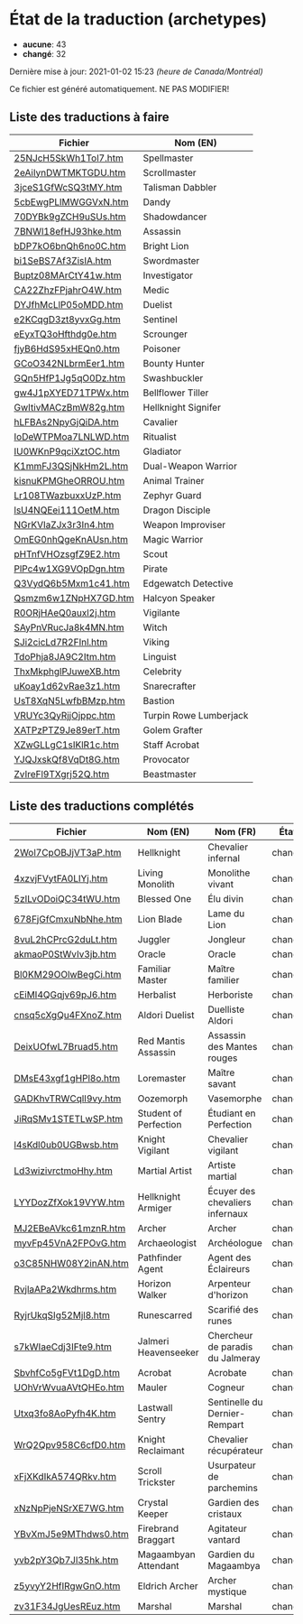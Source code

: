 # État de la traduction (archetypes)

 * **aucune**: 43
 * **changé**: 32


Dernière mise à jour: 2021-01-02 15:23 *(heure de Canada/Montréal)*

Ce fichier est généré automatiquement. NE PAS MODIFIER!
## Liste des traductions à faire

| Fichier   | Nom (EN)    |
|-----------|-------------|
|[25NJcH5SkWh1Tol7.htm](archetypes/25NJcH5SkWh1Tol7.htm)|Spellmaster|
|[2eAiIynDWTMKTGDU.htm](archetypes/2eAiIynDWTMKTGDU.htm)|Scrollmaster|
|[3jceS1GfWcSQ3tMY.htm](archetypes/3jceS1GfWcSQ3tMY.htm)|Talisman Dabbler|
|[5cbEwgPLlMWGGVxN.htm](archetypes/5cbEwgPLlMWGGVxN.htm)|Dandy|
|[70DYBk9gZCH9uSUs.htm](archetypes/70DYBk9gZCH9uSUs.htm)|Shadowdancer|
|[7BNWl18efHJ93hke.htm](archetypes/7BNWl18efHJ93hke.htm)|Assassin|
|[bDP7kO6bnQh6no0C.htm](archetypes/bDP7kO6bnQh6no0C.htm)|Bright Lion|
|[bi1SeBS7Af3ZisIA.htm](archetypes/bi1SeBS7Af3ZisIA.htm)|Swordmaster|
|[Buptz08MArCtY41w.htm](archetypes/Buptz08MArCtY41w.htm)|Investigator|
|[CA22ZhzFPjahrO4W.htm](archetypes/CA22ZhzFPjahrO4W.htm)|Medic|
|[DYJfhMcLlP05oMDD.htm](archetypes/DYJfhMcLlP05oMDD.htm)|Duelist|
|[e2KCqgD3zt8yvxGg.htm](archetypes/e2KCqgD3zt8yvxGg.htm)|Sentinel|
|[eEyxTQ3oHfthdg0e.htm](archetypes/eEyxTQ3oHfthdg0e.htm)|Scrounger|
|[fjyB6HdS95xHEQn0.htm](archetypes/fjyB6HdS95xHEQn0.htm)|Poisoner|
|[GCoO342NLbrmEer1.htm](archetypes/GCoO342NLbrmEer1.htm)|Bounty Hunter|
|[GQn5HfP1Jg5qO0Dz.htm](archetypes/GQn5HfP1Jg5qO0Dz.htm)|Swashbuckler|
|[gw4J1pXYED71TPWx.htm](archetypes/gw4J1pXYED71TPWx.htm)|Bellflower Tiller|
|[GwItivMACzBmW82g.htm](archetypes/GwItivMACzBmW82g.htm)|Hellknight Signifer|
|[hLFBAs2NpyGjQiDA.htm](archetypes/hLFBAs2NpyGjQiDA.htm)|Cavalier|
|[IoDeWTPMoa7LNLWD.htm](archetypes/IoDeWTPMoa7LNLWD.htm)|Ritualist|
|[IU0WKnP9qciXztOC.htm](archetypes/IU0WKnP9qciXztOC.htm)|Gladiator|
|[K1mmFJ3QSjNkHm2L.htm](archetypes/K1mmFJ3QSjNkHm2L.htm)|Dual-Weapon Warrior|
|[kisnuKPMGheORROU.htm](archetypes/kisnuKPMGheORROU.htm)|Animal Trainer|
|[Lr108TWazbuxxUzP.htm](archetypes/Lr108TWazbuxxUzP.htm)|Zephyr Guard|
|[lsU4NQEei111OetM.htm](archetypes/lsU4NQEei111OetM.htm)|Dragon Disciple|
|[NGrKVIaZJx3r3In4.htm](archetypes/NGrKVIaZJx3r3In4.htm)|Weapon Improviser|
|[OmEG0nhQgeKnAUsn.htm](archetypes/OmEG0nhQgeKnAUsn.htm)|Magic Warrior|
|[pHTnfVHOzsgfZ9E2.htm](archetypes/pHTnfVHOzsgfZ9E2.htm)|Scout|
|[PlPc4w1XG9VOpDgn.htm](archetypes/PlPc4w1XG9VOpDgn.htm)|Pirate|
|[Q3VydQ6b5Mxm1c41.htm](archetypes/Q3VydQ6b5Mxm1c41.htm)|Edgewatch Detective|
|[Qsmzm6w1ZNpHX7GD.htm](archetypes/Qsmzm6w1ZNpHX7GD.htm)|Halcyon Speaker|
|[R0ORjHAeQ0auxl2j.htm](archetypes/R0ORjHAeQ0auxl2j.htm)|Vigilante|
|[SAyPnVRucJa8k4MN.htm](archetypes/SAyPnVRucJa8k4MN.htm)|Witch|
|[SJi2cicLd7R2FInl.htm](archetypes/SJi2cicLd7R2FInl.htm)|Viking|
|[TdoPhja8JA9C2Itm.htm](archetypes/TdoPhja8JA9C2Itm.htm)|Linguist|
|[ThxMkphglPJuweXB.htm](archetypes/ThxMkphglPJuweXB.htm)|Celebrity|
|[uKoay1d62vRae3z1.htm](archetypes/uKoay1d62vRae3z1.htm)|Snarecrafter|
|[UsT8XqN5LwfbBMzp.htm](archetypes/UsT8XqN5LwfbBMzp.htm)|Bastion|
|[VRUYc3QyRjjOjppc.htm](archetypes/VRUYc3QyRjjOjppc.htm)|Turpin Rowe Lumberjack|
|[XATPzPTZ9Je89erT.htm](archetypes/XATPzPTZ9Je89erT.htm)|Golem Grafter|
|[XZwGLLgC1sIKlR1c.htm](archetypes/XZwGLLgC1sIKlR1c.htm)|Staff Acrobat|
|[YJQJxskQf8VqDt8G.htm](archetypes/YJQJxskQf8VqDt8G.htm)|Provocator|
|[ZvIreFl9TXgrj52Q.htm](archetypes/ZvIreFl9TXgrj52Q.htm)|Beastmaster|

## Liste des traductions complétés

| Fichier   | Nom (EN)    | Nom (FR)    | État |
|-----------|-------------|-------------|:----:|
|[2Wol7CpOBJjVT3aP.htm](archetypes/2Wol7CpOBJjVT3aP.htm)|Hellknight|Chevalier infernal|changé|
|[4xzvjFVytFA0LIYj.htm](archetypes/4xzvjFVytFA0LIYj.htm)|Living Monolith|Monolithe vivant|changé|
|[5zILvODoiQC34tWU.htm](archetypes/5zILvODoiQC34tWU.htm)|Blessed One|Élu divin|changé|
|[678FjGfCmxuNbNhe.htm](archetypes/678FjGfCmxuNbNhe.htm)|Lion Blade|Lame du Lion|changé|
|[8vuL2hCPrcG2duLt.htm](archetypes/8vuL2hCPrcG2duLt.htm)|Juggler|Jongleur|changé|
|[akmaoP0StWvIv3jb.htm](archetypes/akmaoP0StWvIv3jb.htm)|Oracle|Oracle|changé|
|[Bl0KM29OOlwBegCi.htm](archetypes/Bl0KM29OOlwBegCi.htm)|Familiar Master|Maître familier|changé|
|[cEiMI4QGqjv69pJ6.htm](archetypes/cEiMI4QGqjv69pJ6.htm)|Herbalist|Herboriste|changé|
|[cnsq5cXgQu4FXnoZ.htm](archetypes/cnsq5cXgQu4FXnoZ.htm)|Aldori Duelist|Duelliste Aldori|changé|
|[DeixUOfwL7Bruad5.htm](archetypes/DeixUOfwL7Bruad5.htm)|Red Mantis Assassin|Assassin des Mantes rouges|changé|
|[DMsE43xgf1gHPl8o.htm](archetypes/DMsE43xgf1gHPl8o.htm)|Loremaster|Maître savant|changé|
|[GADKhvTRWCqlI9vy.htm](archetypes/GADKhvTRWCqlI9vy.htm)|Oozemorph|Vasemorphe|changé|
|[JiRqSMv1STETLwSP.htm](archetypes/JiRqSMv1STETLwSP.htm)|Student of Perfection|Étudiant en Perfection|changé|
|[l4sKdl0ub0UGBwsb.htm](archetypes/l4sKdl0ub0UGBwsb.htm)|Knight Vigilant|Chevalier vigilant|changé|
|[Ld3wizivrctmoHhy.htm](archetypes/Ld3wizivrctmoHhy.htm)|Martial Artist|Artiste martial|changé|
|[LYYDozZfXok19VYW.htm](archetypes/LYYDozZfXok19VYW.htm)|Hellknight Armiger|Écuyer des chevaliers infernaux|changé|
|[MJ2EBeAVkc61mznR.htm](archetypes/MJ2EBeAVkc61mznR.htm)|Archer|Archer|changé|
|[myvFp45VnA2FPOvG.htm](archetypes/myvFp45VnA2FPOvG.htm)|Archaeologist|Archéologue|changé|
|[o3C85NHW08Y2inAN.htm](archetypes/o3C85NHW08Y2inAN.htm)|Pathfinder Agent|Agent des Éclaireurs|changé|
|[RvjlaAPa2Wkdhrms.htm](archetypes/RvjlaAPa2Wkdhrms.htm)|Horizon Walker|Arpenteur d'horizon|changé|
|[RyjrUkqSIg52Mjl8.htm](archetypes/RyjrUkqSIg52Mjl8.htm)|Runescarred|Scarifié des runes|changé|
|[s7kWIaeCdj3IFte9.htm](archetypes/s7kWIaeCdj3IFte9.htm)|Jalmeri Heavenseeker|Chercheur de paradis du Jalmeray|changé|
|[SbvhfCo5gFVt1DgD.htm](archetypes/SbvhfCo5gFVt1DgD.htm)|Acrobat|Acrobate|changé|
|[UOhVrWvuaAVtQHEo.htm](archetypes/UOhVrWvuaAVtQHEo.htm)|Mauler|Cogneur|changé|
|[Utxq3fo8AoPyfh4K.htm](archetypes/Utxq3fo8AoPyfh4K.htm)|Lastwall Sentry|Sentinelle du Dernier-Rempart|changé|
|[WrQ2Qpv958C6cfD0.htm](archetypes/WrQ2Qpv958C6cfD0.htm)|Knight Reclaimant|Chevalier récupérateur|changé|
|[xFjXKdIkA574QRkv.htm](archetypes/xFjXKdIkA574QRkv.htm)|Scroll Trickster|Usurpateur de parchemins|changé|
|[xNzNpPjeNSrXE7WG.htm](archetypes/xNzNpPjeNSrXE7WG.htm)|Crystal Keeper|Gardien des cristaux|changé|
|[YBvXmJ5e9MThdws0.htm](archetypes/YBvXmJ5e9MThdws0.htm)|Firebrand Braggart|Agitateur vantard|changé|
|[yvb2pY3Qb7Jl35hk.htm](archetypes/yvb2pY3Qb7Jl35hk.htm)|Magaambyan Attendant|Gardien du Magaambya|changé|
|[z5yvyY2HfIRgwGnO.htm](archetypes/z5yvyY2HfIRgwGnO.htm)|Eldrich Archer|Archer mystique|changé|
|[zv31F34JgUesREuz.htm](archetypes/zv31F34JgUesREuz.htm)|Marshal|Marshal|changé|
